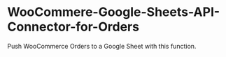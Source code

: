 # WooCommere-Google-Sheets-API-Connector-for-Orders
Push WooCommerce Orders to a Google Sheet with this function. 
